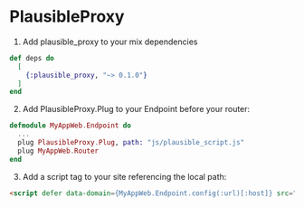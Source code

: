 # PlausibleProxy

1.  Add plausible_proxy to your mix dependencies

```elixir
def deps do
  [
    {:plausible_proxy, "~> 0.1.0"}
  ]
end
```

2.  Add PlausibleProxy.Plug to your Endpoint before your router:

```elixir
defmodule MyAppWeb.Endpoint do
  ...
  plug PlausibleProxy.Plug, path: "js/plausible_script.js"
  plug MyAppWeb.Router
end
```

3.  Add a script tag to your site referencing the local path:

```html
<script defer data-domain={MyAppWeb.Endpoint.config(:url)[:host]} src="/js/plausible_script.js"></script>
```
